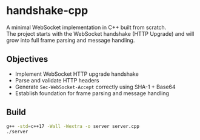 # handshake-cpp

A minimal WebSocket implementation in C++ built from scratch.  
The project starts with the WebSocket handshake (HTTP Upgrade) and will grow into full frame parsing and message handling.

## Objectives
- Implement WebSocket HTTP upgrade handshake
- Parse and validate HTTP headers
- Generate `Sec-WebSocket-Accept` correctly using SHA-1 + Base64
- Establish foundation for frame parsing and message handling

## Build
```bash
g++ -std=c++17 -Wall -Wextra -o server server.cpp
./server
